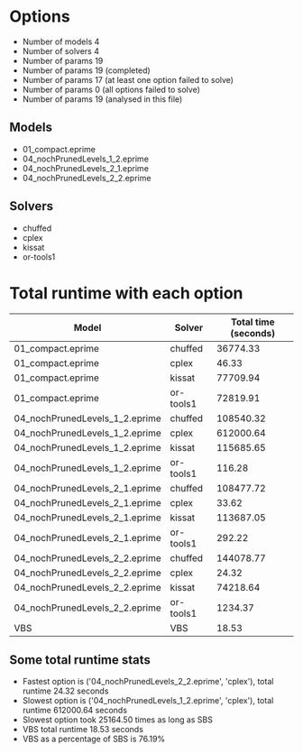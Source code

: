 

# Options


- Number of models         4
- Number of solvers        4
- Number of params        19
- Number of params        19 (completed)
- Number of params        17 (at least one option failed to solve)
- Number of params         0 (all options failed to solve)
- Number of params        19 (analysed in this file)


## Models


 - 01_compact.eprime
 - 04_nochPrunedLevels_1_2.eprime
 - 04_nochPrunedLevels_2_1.eprime
 - 04_nochPrunedLevels_2_2.eprime


## Solvers


 - chuffed
 - cplex
 - kissat
 - or-tools1


# Total runtime with each option


 | Model | Solver | Total time (seconds) | 
 | -- | -- | -- | 
 | 01_compact.eprime | chuffed | 36774.33 | 
 | 01_compact.eprime | cplex | 46.33 | 
 | 01_compact.eprime | kissat | 77709.94 | 
 | 01_compact.eprime | or-tools1 | 72819.91 | 
 | 04_nochPrunedLevels_1_2.eprime | chuffed | 108540.32 | 
 | 04_nochPrunedLevels_1_2.eprime | cplex | 612000.64 | 
 | 04_nochPrunedLevels_1_2.eprime | kissat | 115685.65 | 
 | 04_nochPrunedLevels_1_2.eprime | or-tools1 | 116.28 | 
 | 04_nochPrunedLevels_2_1.eprime | chuffed | 108477.72 | 
 | 04_nochPrunedLevels_2_1.eprime | cplex | 33.62 | 
 | 04_nochPrunedLevels_2_1.eprime | kissat | 113687.05 | 
 | 04_nochPrunedLevels_2_1.eprime | or-tools1 | 292.22 | 
 | 04_nochPrunedLevels_2_2.eprime | chuffed | 144078.77 | 
 | 04_nochPrunedLevels_2_2.eprime | cplex | 24.32 | 
 | 04_nochPrunedLevels_2_2.eprime | kissat | 74218.64 | 
 | 04_nochPrunedLevels_2_2.eprime | or-tools1 | 1234.37 | 
 | VBS | VBS | 18.53 | 


## Some total runtime stats


 - Fastest option is ('04_nochPrunedLevels_2_2.eprime', 'cplex'), total runtime 24.32 seconds
 - Slowest option is ('04_nochPrunedLevels_1_2.eprime', 'cplex'), total runtime 612000.64 seconds
 - Slowest option took 25164.50 times as long as SBS
 - VBS total runtime 18.53 seconds
 - VBS as a percentage of SBS is 76.19%
